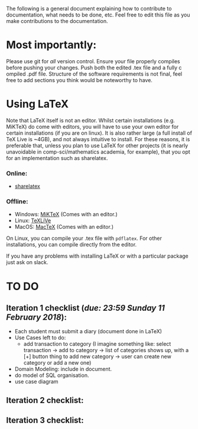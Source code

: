 The following is a general document explaining how to contribute to documentation, what needs to be done, etc.
Feel free to edit this file as you make contributions to the documentation.

# Most importantly:

Please use git for *all* version control. Ensure your file properly compiles before pushing your changes. Push both the edited .tex file and a fully c
ompiled .pdf file. Structure of the software requirements is not final, feel free to add sections you think would be noteworthy to have.

# Using LaTeX

Note that LaTeX itself is not an editor. Whilst certain installations (e.g. MiKTeX) do come with editors, you will have to use your own editor for certain installations (if you are on linux). It is also rather large (a full install of TeX Live is ~4GB), and not always intuitive to install. For these reasons, it is preferable that, unless you plan to use LaTeX for other projects (it is nearly unavoidable in comp-sci/mathematics academia, for example), that you opt for an implementation such as sharelatex.

### Online:
+ [sharelatex](http://www.sharelatex.com)
### Offline:
+ Windows: [MiKTeX](https://miktex.org/about) (Comes with an editor.)
+ Linux: [TeXLiVe](https://www.tug.org/texlive/quickinstall.html)
+ MacOS: [MacTeX](http://www.tug.org/mactex/) (Comes with an editor.)

On Linux, you can compile your .tex file with `pdflatex`. For other installations, you can compile directly from the editor.

If you have any problems with installing LaTeX or with a particular package just ask on slack.

# TO DO

## Iteration 1 checklist (*due: 23:59 Sunday 11 February 2018*):

+ Each student must submit a diary (document done in LaTeX)
+ Use Cases left to do:
    * add transaction to category (I imagine something like: select transaction -> add to category -> list of categories shows up, with a [+] button thing to add new category -> user can create new category or add a new one)
+ Domain Modeling: include in document.
+ do model of SQL organisation.
+ use case diagram

## Iteration 2 checklist:

## Iteration 3 checklist:
